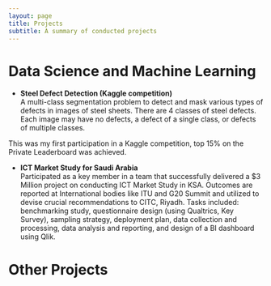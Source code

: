 ```yaml
---
layout: page
title: Projects
subtitle: A summary of conducted projects
---
```


# Data Science and Machine Learning

* **Steel Defect Detection (Kaggle competition)**  
A multi-class segmentation problem to detect and mask various types of defects in images of steel sheets. There are 4 classes of steel defects. Each image may have no defects, a defect of a single class, or defects of multiple classes.

This was my first participation in a Kaggle competition, top 15% on the Private Leaderboard was achieved.

* **ICT Market Study for Saudi Arabia**  
Participated as a key member in a team that successfully delivered a $3 Million project on conducting ICT Market Study in KSA. Outcomes are reported at International bodies like ITU and G20 Summit and utilized to devise crucial recommendations to CITC, Riyadh. Tasks included: benchmarking study, questionnaire design (using Qualtrics, Key Survey), sampling strategy, deployment plan, data collection and processing, data analysis and reporting, and design of a BI dashboard using Qlik.

# Other Projects 

